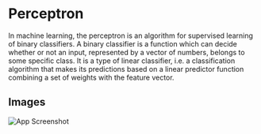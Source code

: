 
# Perceptron


In machine learning, the perceptron is an algorithm for supervised learning of 
binary classifiers. A binary classifier is a function which can decide whether 
or not an input, represented by a vector of numbers, belongs to some specific class. 
It is a type of linear classifier, i.e. a classification algorithm that makes its 
predictions based on a linear predictor function combining a set of weights with the 
feature vector.

## Images

![App Screenshot](https://miro.medium.com/max/1400/1*K6n6x0RCiYllwpCRPObMsQ.png)

